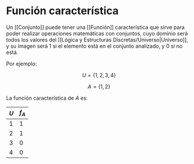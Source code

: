 # Función característica

Un [[Conjunto]] puede tener una [[Función]] característica que sirve para poder realizar operaciones matemáticas con conjuntos, cuyo dominio será todos los valores del [[Lógica y Estructuras Discretas/Universo|Universo]], y su imagen será $1$ si el elemento está en el conjunto analizado, y $0$ si no está.

Por ejemplo:

$$
U = \{1,2,3,4\}
$$

$$
A = \{1,2\}
$$

La función característica de $A$ es:

| $U$ | $f_A$ |
| --- | ----- |
| 1   | 1     |
| 2   | 1     |
| 3   | 0     |
| 4   | 0     |
